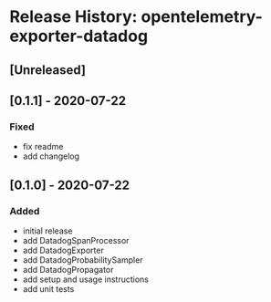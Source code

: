 # Release History: opentelemetry-exporter-datadog

## [Unreleased]

## [0.1.1] - 2020-07-22
### Fixed
- fix readme
- add changelog

## [0.1.0] - 2020-07-22
### Added
- initial release
- add DatadogSpanProcessor
- add DatadogExporter
- add DatadogProbabilitySampler
- add DatadogPropagator
- add setup and usage instructions
- add unit tests